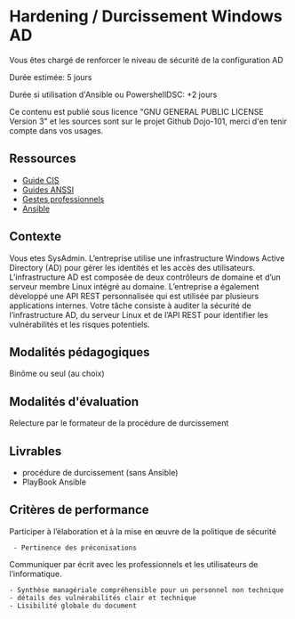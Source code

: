 # Hardening / Durcissement Windows AD

Vous êtes chargé de renforcer le niveau de sécurité de la configuration AD

Durée estimée: 5 jours

Durée si utilisation d'Ansible ou PowershellDSC: +2 jours

Ce contenu est publié sous licence "GNU GENERAL PUBLIC LICENSE Version 3" et les sources sont sur le projet Github Dojo-101, merci d'en tenir compte dans vos usages.

## Ressources

* [Guide CIS](https://github.com/cismirror/old-benchmarks-archive)
* [Guides ANSSI](https://cyber.gouv.fr/publications)
* [Gestes professionnels](https://github.com/Aif4thah/Dojo-101)
* [Ansible](https://www.ansible.com/)

## Contexte

Vous etes SysAdmin. L’entreprise utilise une infrastructure Windows Active Directory (AD) pour gérer les identités et les accès des utilisateurs. L’infrastructure AD est composée de deux contrôleurs de domaine et d’un serveur membre Linux intégré au domaine. L’entreprise a également développé une API REST personnalisée qui est utilisée par plusieurs applications internes. Votre tâche consiste à auditer la sécurité de l’infrastructure AD, du serveur Linux et de l’API REST pour identifier les vulnérabilités et les risques potentiels.


## Modalités pédagogiques

Binôme ou seul (au choix)

## Modalités d'évaluation

Relecture par le formateur de la procédure de durcissement

## Livrables

* procédure de durcissement (sans Ansible)
* PlayBook Ansible

## Critères de performance

Participer à l’élaboration et à la mise en œuvre de la politique de sécurité

     - Pertinence des préconisations

Communiquer par écrit avec les professionnels et les utilisateurs de l’informatique.

    - Synthèse managériale compréhensible pour un personnel non technique
    - détails des vulnérabilités clair et technique
    - Lisibilité globale du document